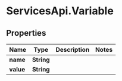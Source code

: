 # ServicesApi.Variable

## Properties

Name | Type | Description | Notes
------------ | ------------- | ------------- | -------------
**name** | **String** |  | 
**value** | **String** |  | 


